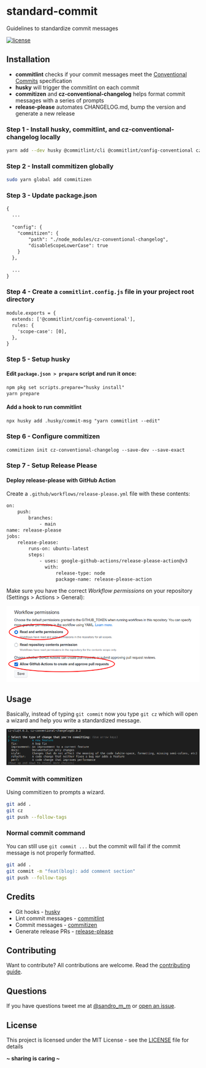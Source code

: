 # standard-commit

Guidelines to standardize commit messages

[![license](https://img.shields.io/badge/License-MIT-blue.svg?style=flat)](LICENSE)

## Installation

- **commitlint** checks if your commit messages meet the [Conventional Commits](https://conventionalcommits.org/) specification
- **husky** will trigger the commitlint on each commit
- **commitizen** and **cz-conventional-changelog** helps format commit messages with a series of prompts
- **release-please** automates CHANGELOG.md, bump the version and generate a new release

### Step 1 - Install husky, commitlint, and cz-conventional-changelog locally

```sh
yarn add --dev husky @commitlint/cli @commitlint/config-conventional cz-conventional-changelog
```

### Step 2 - Install commitizen globally

```sh
sudo yarn global add commitizen
```

### Step 3 - Update package.json

```
{
  ...

  "config": {
    "commitizen": {
        "path": "./node_modules/cz-conventional-changelog",
        "disableScopeLowerCase": true
    }
  },

  ...
}
```

### Step 4 - Create a `commitlint.config.js` file in your project root directory

```
module.exports = {
  extends: ['@commitlint/config-conventional'],
  rules: {
    'scope-case': [0],
  },
}
```

### Step 5 - Setup husky

#### Edit `package.json > prepare` script and run it once:

```
npm pkg set scripts.prepare="husky install"
yarn prepare
```

#### Add a hook to run commitlint

```
npx husky add .husky/commit-msg "yarn commitlint --edit"
```

### Step 6 - Configure commitizen

`commitizen init cz-conventional-changelog --save-dev --save-exact`

### Step 7 - Setup Release Please

#### Deploy release-please with GitHub Action

Create a `.github/workflows/release-please.yml` file with these contents:

```
on:
    push:
        branches:
            - main
name: release-please
jobs:
    release-please:
        runs-on: ubuntu-latest
        steps:
            - uses: google-github-actions/release-please-action@v3
              with:
                  release-type: node
                  package-name: release-please-action
```

Make sure you have the correct _Workflow permissions_ on your repository (Settings > Actions > General):

![Workflow permissions](docs/img/workflow-permissions-01.png)

## Usage

Basically, instead of typing `git commit` now you type `git cz` which will open a wizard and help you write a standardized message.

![Commitizen template](docs/img/commitizen_01.png)

### Commit with commitizen

Using commitizen to prompts a wizard.

```sh
git add .
git cz
git push --follow-tags
```

### Normal commit command

You can still use `git commit ...` but the commit will fail if the commit message is not properly formatted.

```sh
git add .
git commit -m "feat(blog): add comment section"
git push --follow-tags
```

## Credits

- Git hooks - [husky](https://github.com/typicode/husky)
- Lint commit messages - [commitlint](https://github.com/conventional-changelog/commitlint)
- Commit messages - [commitizen](https://github.com/commitizen/cz-cli)
- Generate release PRs - [release-please](https://github.com/googleapis/release-please)

## Contributing

Want to contribute? All contributions are welcome. Read the [contributing guide](CONTRIBUTING.md).

## Questions

If you have questions tweet me at [@sandro_m_m](https://twitter.com/sandro_m_m) or [open an issue](../../issues/new).

## License

This project is licensed under the MIT License - see the [LICENSE](LICENSE) file for details

**~ sharing is caring ~**
